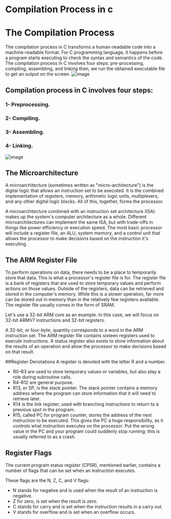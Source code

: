 # Compilation Process in c
# The Compilation Process
The compilation process in C transforms a human-readable code into a machine-readable format. For C programming language, it happens before a program starts executing to check the syntax and semantics of the code. The compilation process in C involves four steps: pre-processing, compiling, assembling, and linking then, we run the obtained executable file to get an output on the screen.
![image](https://user-images.githubusercontent.com/71356170/215872181-1b360ca8-529e-474a-a842-8937c294192e.png)


## Compilation process in C involves four steps:
### 1- Preprocessing.
### 2- Compiling.
### 3- Assembling.
### 4- Linking.
![image](https://user-images.githubusercontent.com/71356170/215872816-d5236044-9d64-43ab-93c9-dfa26ce7aa6f.png)


## The Microarchitecture
A microarchitecture (sometimes written as "micro-architecture") is the digital logic that allows an instruction set to be executed. It is the combined implementation of registers, memory, arithmetic logic units, multiplexers, and any other digital logic blocks. All of this, together, forms the processor.

A microarchitecture combined with an instruction set architecture (ISA) makes up the system's computer architecture as a whole. Different microarchitectures can implement the same ISA, but with trade-offs in things like power efficiency or execution speed. The most basic processor will include a register file, an ALU, system memory, and a control unit that allows the processor to make decisions based on the instruction it's executing.

## The ARM Register File
To perform operations on data, there needs to be a place to temporarily store that data. This is what a processor's register file is for. The register file is a bank of registers that are used to store temporary values and perform actions on those values. Outside of the registers, data can be retrieved and stored in the computer's memory. While this is a slower operation, far more can be stored out in memory than in the relatively few registers available. The register file usually comes in the form of SRAM.

Let's use a 32-bit ARM core as an example. In this case, we will focus on 32-bit ARMV7 instructions and 32-bit registers. 

A 32-bit, or four-byte, quantity corresponds to a word in the ARM instruction set. The ARM register file contains sixteen registers used to execute instructions. A status register also exists to store information about the results of an operation and allow the processor to make decisions based on that result.

##Register Denotations
A register is denoted with the letter R and a number.

- R0–R3 are used to store temporary values or variables, but also play a role during subroutine calls.
- R4–R12 are general purpose.
- R13, or SP, is the stack pointer. The stack pointer contains a memory address where the program can store information that it will need to retrieve later.
- R14 is the link register, used with branching instructions to return to a previous spot in the program.
- R15, called PC for program counter, stores the address of the next instruction to be executed. This gives the PC a huge responsibility, as it controls what instruction executes on the processor. Put the wrong value in the PC and your program could suddenly stop running; this is usually referred to as a crash.

## Register Flags
The current program status register (CPSR), mentioned earlier, contains a number of flags that can be set when an instruction executes.

These flags are the N, Z, C, and V flags:

- N stands for negative and is used when the result of an instruction is negative.
- Z for zero, is set when the result is zero.
- C stands for carry and is set when the instruction results in a carry out.
- V stands for overflow and is set when an overflow occurs.
